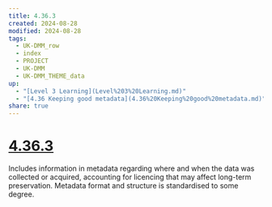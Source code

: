 ```yaml
---
title: 4.36.3
created: 2024-08-28
modified: 2024-08-28
tags:
  - UK-DMM_row
  - index
  - PROJECT
  - UK-DMM
  - UK-DMM_THEME_data
up:
  - "[Level 3 Learning](Level%203%20Learning.md)"
  - "[4.36 Keeping good metadata](4.36%20Keeping%20good%20metadata.md)"
share: true
---
```

# [4.36.3](4.36.3.md)

Includes information in metadata regarding where and when the data was collected or acquired, accounting for licencing that may affect long-term preservation. Metadata format and structure is standardised to some degree.
